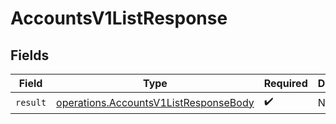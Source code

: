 # AccountsV1ListResponse


## Fields

| Field                                                                                          | Type                                                                                           | Required                                                                                       | Description                                                                                    |
| ---------------------------------------------------------------------------------------------- | ---------------------------------------------------------------------------------------------- | ---------------------------------------------------------------------------------------------- | ---------------------------------------------------------------------------------------------- |
| `result`                                                                                       | [operations.AccountsV1ListResponseBody](../../models/operations/accountsv1listresponsebody.md) | :heavy_check_mark:                                                                             | N/A                                                                                            |